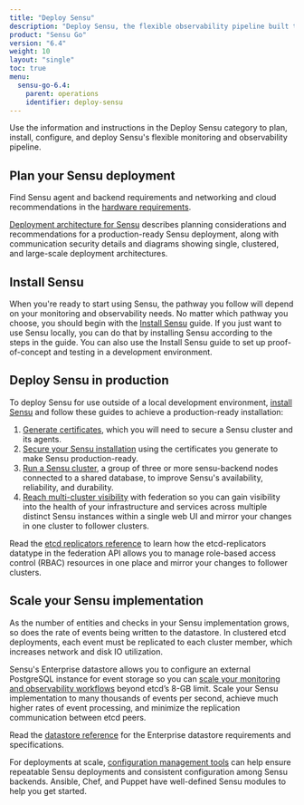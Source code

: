 ```yaml
---
title: "Deploy Sensu"
description: "Deploy Sensu, the flexible observability pipeline built to reduce operator burden and meet the challenges of monitoring multi-cloud and ephemeral infrastructures. Install and deploy Sensu with our guided walkthroughs."
product: "Sensu Go"
version: "6.4"
weight: 10
layout: "single"
toc: true
menu:
  sensu-go-6.4:
    parent: operations
    identifier: deploy-sensu
---
```


Use the information and instructions in the Deploy Sensu category to plan, install, configure, and deploy Sensu's flexible monitoring and observability pipeline.

## Plan your Sensu deployment

Find Sensu agent and backend requirements and networking and cloud recommendations in the [hardware requirements][1].

[Deployment architecture for Sensu][2] describes planning considerations and recommendations for a production-ready Sensu deployment, along with communication security details and diagrams showing single, clustered, and large-scale deployment architectures.

## Install Sensu

When you're ready to start using Sensu, the pathway you follow will depend on your monitoring and observability needs.
No matter which pathway you choose, you should begin with the [Install Sensu][3] guide.
If you just want to use Sensu locally, you can do that by installing Sensu according to the steps in the guide.
You can also use the Install Sensu guide to set up proof-of-concept and testing in a development environment.

## Deploy Sensu in production

To deploy Sensu for use outside of a local development environment, [install Sensu][3] and follow these guides to achieve a production-ready installation:

1. [Generate certificates][4], which you will need to secure a Sensu cluster and its agents.
2. [Secure your Sensu installation][5] using the certificates you generate to make Sensu production-ready.
3. [Run a Sensu cluster][6], a group of three or more sensu-backend nodes connected to a shared database, to improve Sensu's availability, reliability, and durability.
4. [Reach multi-cluster visibility][7] with federation so you can gain visibility into the health of your infrastructure and services across multiple distinct Sensu instances within a single web UI and mirror your changes in one cluster to follower clusters.

Read the [etcd replicators reference][9] to learn how the etcd-replicators datatype in the federation API allows you to manage role-based access control (RBAC) resources in one place and mirror your changes to follower clusters.

## Scale your Sensu implementation

As the number of entities and checks in your Sensu implementation grows, so does the rate of events being written to the datastore.
In clustered etcd deployments, each event must be replicated to each cluster member, which increases network and disk IO utilization.

Sensu's Enterprise datastore allows you to configure an external PostgreSQL instance for event storage so you can [scale your monitoring and observability workflows][13] beyond etcd’s 8-GB limit.
Scale your Sensu implementation to many thousands of events per second, achieve much higher rates of event processing, and minimize the replication communication between etcd peers.

Read the [datastore reference][14] for the Enterprise datastore requirements and specifications.

For deployments at scale, [configuration management tools][12] can help ensure repeatable Sensu deployments and consistent configuration among Sensu backends.
Ansible, Chef, and Puppet have well-defined Sensu modules to help you get started.


[1]: hardware-requirements/
[2]: deployment-architecture/
[3]: install-sensu/
[4]: generate-certificates/
[5]: secure-sensu/
[6]: cluster-sensu/
[7]: use-federation/
[8]: scale-event-storage/
[9]: etcdreplicators/
[12]: configuration-management/
[13]: scale-event-storage/
[14]: datastore/
